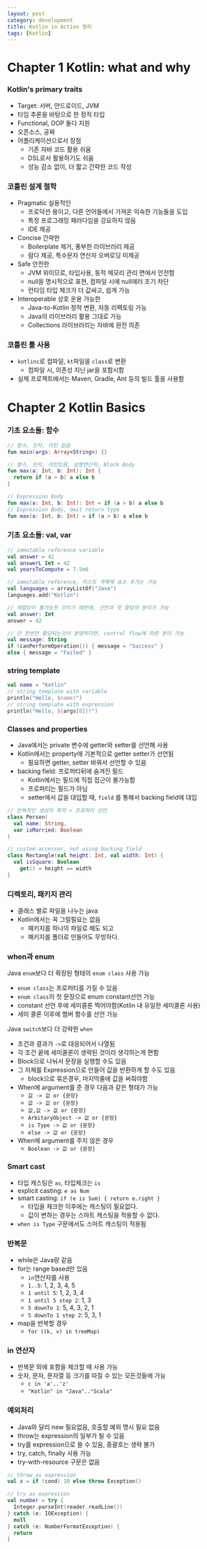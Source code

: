 ```yaml
---
layout: post
category: development
title: Kotlin in Action 정리
tags: [Kotlin]
---
```


# Chapter 1 Kotlin: what and why

### Kotlin's primary traits

- Target: 서버, 안드로이드, JVM
- 타임 추론을 바탕으로 한 정적 타입
- Functional, OOP 둘다 지원
- 오픈소스, 공짜
- 어플리케이션으로서 장점
    - 기존 자바 코드 활용 쉬움
    - DSL로서 활용하기도 쉬움
    - 성능 감소 없이, 더 짧고 간략한 코드 작성

### 코틀린 설계 철학

- Pragmatic 실용적인
  - 프로덕션 용이고, 다른 언어들에서 가져온 익숙한 기능들을 도입
  - 특정 프로그래밍 패러다임을 강요하지 않음
  - IDE 제공
- Concise 간략한
  - Boilerplate 제거, 풍부한 라이브러리 제공
  - 람다 제공, 특수문자 연산자 오버로딩 미제공
- Safe 안전한
  - JVM 위이므로, 타입사용, 동적 메모리 관리 면에서 안전함
  - null을 명시적으로 표현, 컴파일 시에 null에러 조기 차단
  - 런타임 타입 체크가 더 값싸고, 쉽게 가능
- Interoperable 상호 운용 가능한
  - Java-to-Kotlin 정적 변환, 자동 리펙토링 가능
  - Java의 라이브러리 활용 그대로 가능
  - Collections 라이브러리는 자바에 완전 의존

### 코틀린 툴 사용

- `kotlinc`로 컴파일, `kt`파일을 `class`로 변환
  - 컴파일 시, 의존성 지닌 jar을 포함시함
- 실제 프로젝트에서는 Maven, Gradle, Ant 등의 빌드 툴을 사용함

# Chapter 2 Kotlin Basics

### 기초 요소들: 함수

```kotlin
// 함수, 인자, 리턴 없음
fun main(args: Array<String>) {}

// 함수, 인자, 리턴있음, 삼항연산자, Block Body
fun max(a: Int, b: Int): Int {
  return if (a > b) a else b
}

// Expression Body
fun max(a: Int, b: Int): Int = if (a > b) a else b
// Expression Body, omit return type
fun max(a: Int, b: Int) = if (a > b) a else b
```

### 기초 요소들: val, var

```kotlin
// immutable reference variable
val answer = 42
val answerL Int = 42
val yearsToCompute = 7.5e6

// immutable reference, 리스트 객체에 요소 추가는 가능
val languages = arrayListOf("Java")
languages.add("Kotlin")

// 재할당이 불가능한 것이기 때문에, 선언과 첫 할당의 분리가 가능
val answer: Int
answer = 42

// 단 한번만 할당되는것이 분명하다면, control flow에 따른 분리 가능
val message: String
if (canPerformOperation()) { message = "Success" }
else { message = "Failed" }
```

### string template

```kotlin
val name = "Kotlin"
// string template with variable
println("Hello, $name!")
// string template with expression
println("Hello, ${args[0]}!")
```

### Classes and properties

- Java에서는 private 변수에 getter와 setter를 선언해 사용
- Kotlin에서는 property에 기본적으로 getter setter가 선언됨
  - 필요하면 getter, setter 바꿔서 선언할 수 있음
- backing field: 프로퍼티뒤에 숨겨진 필드
  - Kotlin에서는 필드에 직접 접근이 불가능함
  - 프로퍼티는 필드가 아님
  - setter에서 값을 대입할 때, `field` 를 통해서 backing field에 대입

```kotlin
// 반복적인 생성자 축약 + 프로퍼티 선언
class Person(
  val name: String,
  var isMarried: Boolean
)

// custom accessor, not using backing field
class Rectangle(val height: Int, val width: Int) {
  val isSquare: Boolean
    get() = height == width
}
```

### 디렉토리, 패키지 관리

- 클래스 별로 파일을 나누는 java
- Kotlin에서는 꼭 그럴필요는 없음
  - 패키지를 하나의 파일로 해도 되고
  - 패키지를 폴더로 만들어도 무방하다.

### when과 enum

Java `enum`보다 더 확장된 형태의 `enum class` 사용 가능

- `enum class`는 프로퍼티를 가질 수 있음
- `enum class`의 첫 문장으로 enum constant선언 가능
- constant 선언 후에 세미콜론 찍어야함(Kotlin 내 유일한 세미콜론 사용)
- 세미 콜론 이후에 멤버 함수를 선언 가능

Java `switch`보다 더 강략한 `when`

- 조건과 결과가 `->`로 대응되어서 나열됨
- 각 조건 끝에 세미콜론이 생략된 것이라 생각하는게 편함
- Block으로 나눠서 문장을 실행할 수도 있음
- 그 자체를 Expression으로 만들어 값을 반환하게 할 수도 있음
  - block으로 묶은경우, 마지막줄에 값을 써줘야함
- When에 argument를 준 경우 다음과 같은 형태가 가능
  - `값 -> 값 or {문장}`
  - `값 -> 값 or {문장}`
  - `값,값 -> 값 or {문장}`
  - `ArbitaryObject -> 값 or {문장}`
  - `is Type -> 값 or {문장}`
  - `else -> 값 or {문장}`
- When에 argument를 주지 않은 경우
  - `Boolean -> 값 or {문장}`

### Smart cast

- 타입 캐스팅은 `as`, 타입체크는 `is`
- explicit casting: `e as Num`
- smart casting: `if (e is Sum) { return e.right }`
  - 타입을 체크한 이후에는 캐스팅이 필요없다.
  - 값이 변하는 경우는 스마트 캐스팅을 적용할 수 없다.
- `when is Type` 구문에서도 스마트 캐스팅이 적용됨


### 반복문

- while은 Java랑 같음
- for는 range based만 있음
  - `in`연산자를 사용
  - `1..5`: 1, 2, 3, 4, 5
  - `1 until 5`: 1, 2, 3, 4
  - `1 until 5 step 2`: 1, 3
  - `5 downTo 1`: 5, 4, 3, 2, 1
  - `5 downTo 1 step 2`: 5, 3, 1
- map을 반복할 경우
  - `for ((k, v) in treeMap)` 

### in 연산자

- 반복문 외에 포함을 체크할 때 사용 가능
- 숫자, 문자, 문자열 등 크기를 따질 수 있는 모든것들에 가능
  - `c in 'a'..'z'`
  - `"Kotlin" in "Java".."Scala"`

### 예외처리

- Java와 달리 new 필요없음, 호출할 예외 명시 필요 없음
- throw는 expression의 일부가 될 수 있음
- try를 expression으로 쓸 수 있음, 중괄호는 생략 불가
- try, catch, finally 사용 가능
- try-with-resource 구문은 없음

```kotlin
// throw as expression
val x = if (cond) 10 else throw Exception()

// try as expression
val number = try {
  Integer.parseInt(reader.readLine())
} catch (e: IOException) {
  null
} catch (e: NumberFormatException) {
  return
}
```